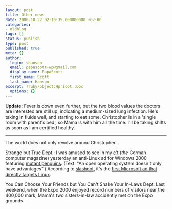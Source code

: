 ```yaml
---
layout: post
title: Other news
date: 2000-10-22 02:10:35.000000000 +02:00
categories:
- oldblog
tags: []
status: publish
type: post
published: true
meta: {}
author:
  login: shanson
  email: papascott-wp@gmail.com
  display_name: PapaScott
  first_name: Scott
  last_name: Hanson
excerpt: !ruby/object:Hpricot::Doc
  options: {}
---
```

<p><b>Update:</b> Fever is down even further, but the two blood values the doctors are interested are still up, indicating a medium-sized lung infection. He's taking in fluids well, and starting to eat some. Christopher is in a 'single room with parent's bed', so Mama is with him all the time. I'll be taking shifts as soon as I am certified healthy.</p>
<hr />
The world does not only revolve around Christopher...</p>
<p>Strange but True Dept.: I was amused to see in my <a href="http://www.ix.de/ct">c't</a> (<i>the</i> German computer magazine) yesterday an anti-Linux ad for Windows 2000 featuring <a href="http://www.koehntopp.de/kris/msad.jpg">mutant penguins</a>. (Text: "An open operating system doesn't only have advantages".) According to <a href="http://slashdot.org">slashdot</a>, it's the <a href="http://slashdot.org/articles/00/10/21/1644248.shtml">first Microsoft ad that directly targets Linux</a>.</p>
<p>You Can Choose Your Friends but You Can't Shake Your In-Laws Dept: Last weekend, when the Expo 2000 enjoyed record numbers of visitors near the 400,000 mark, Mama's two sisters-in-law accidently met on the Expo grounds.</p>
